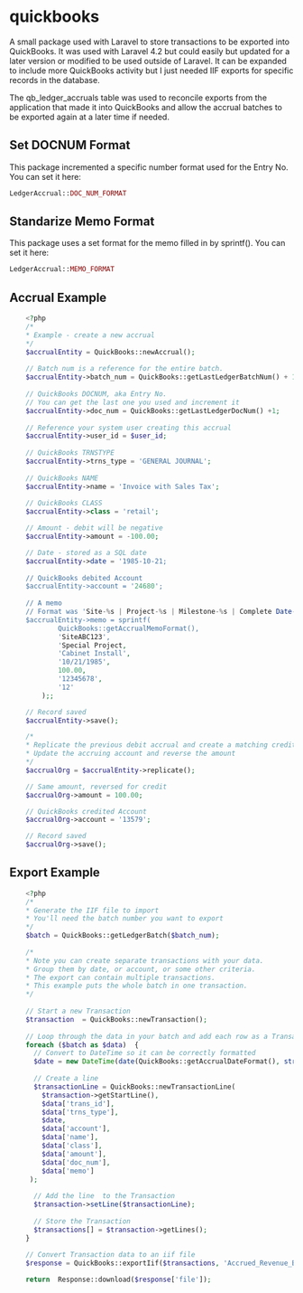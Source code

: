 

   # quickbooks
A small package used with Laravel to store transactions to be exported into QuickBooks. It was used with Laravel 4.2 but could easily but updated for a later version or modified to be used outside of Laravel. It can be expanded to include more QuickBooks activity but I just needed IIF exports for specific records in the database.

The qb_ledger_accruals table was used to reconcile exports from the application that made it into QuickBooks and allow the accrual batches to be exported again at a later time if needed.

## Set DOCNUM Format
This package incremented a specific number format used for the Entry No. You can set it here:
```php
LedgerAccrual::DOC_NUM_FORMAT
```

## Standarize Memo Format
This package uses a set format for the memo filled in by sprintf(). You can set it here:
```php
LedgerAccrual::MEMO_FORMAT
```

## Accrual Example

```php
    <?php 
    /*
    * Example - create a new accrual
    */
    $accrualEntity = QuickBooks::newAccrual();
    
    // Batch num is a reference for the entire batch.
    $accrualEntity->batch_num = QuickBooks::getLastLedgerBatchNum() + 1;
    
    // QuickBooks DOCNUM, aka Entry No. 
    // You can get the last one you used and increment it
    $accrualEntity->doc_num = QuickBooks::getLastLedgerDocNum() +1;
    
    // Reference your system user creating this accrual
    $accrualEntity->user_id = $user_id;
    
    // QuickBooks TRNSTYPE
    $accrualEntity->trns_type = 'GENERAL JOURNAL';
    
    // QuickBooks NAME
    $accrualEntity->name = 'Invoice with Sales Tax';
    
    // QuickBooks CLASS
    $accrualEntity->class = 'retail';

    // Amount - debit will be negative
    $accrualEntity->amount = -100.00;

    // Date - stored as a SQL date
    $accrualEntity->date = '1985-10-21;
	
    // QuickBooks debited Account
    $accrualEntity->account = '24680';
	
    // A memo
    // Format was 'Site-%s | Project-%s | Milestone-%s | Complete Date-%s | Price-%01.2f | PO-%s | POLI-%s'
    $accrualEntity->memo = sprintf(
            QuickBooks::getAccrualMemoFormat(),
            'SiteABC123',
            'Special Project,
            'Cabinet Install',
            '10/21/1985',
            100.00,
            '12345678',
            '12'
        );;

    // Record saved
    $accrualEntity->save();

    /*
    * Replicate the previous debit accrual and create a matching credit accrual
    * Update the accruing account and reverse the amount
    */
    $accrualOrg = $accrualEntity->replicate();

    // Same amount, reversed for credit
    $accrualOrg->amount = 100.00;

    // QuickBooks credited Account
    $accrualOrg->account = '13579';

    // Record saved
    $accrualOrg->save();
```

## Export Example
```php
    <?php
    /* 
    * Generate the IIF file to import
    * You'll need the batch number you want to export
    */
    $batch = QuickBooks::getLedgerBatch($batch_num);
    
    /*
    * Note you can create separate transactions with your data. 
    * Group them by date, or account, or some other criteria.
    * The export can contain multiple transactions.
    * This example puts the whole batch in one transaction.
    */
    
    // Start a new Transaction
    $transaction  = QuickBooks::newTransaction();  
  
    // Loop through the data in your batch and add each row as a TransactionLine
    foreach ($batch as $data)  {  
      // Convert to DateTime so it can be correctly formatted  
      $date = new DateTime(date(QuickBooks::getAccrualDateFormat(), strtotime($data['date'])));  
      
      // Create a line  
      $transactionLine = QuickBooks::newTransactionLine(  
        $transaction->getStartLine(),  
        $data['trans_id'],  
        $data['trns_type'],  
        $date,  
        $data['account'],  
        $data['name'],  
        $data['class'],  
        $data['amount'],  
        $data['doc_num'],  
        $data['memo']  
     );  
     
      // Add the line  to the Transaction
      $transaction->setLine($transactionLine);  
      
      // Store the Transaction  
      $transactions[] = $transaction->getLines();  
    }  
      
    // Convert Transaction data to an iif file  
    $response = QuickBooks::exportIif($transactions, 'Accrued_Revenue_Batch_' . $batch_num);

    return  Response::download($response['file']);

		
